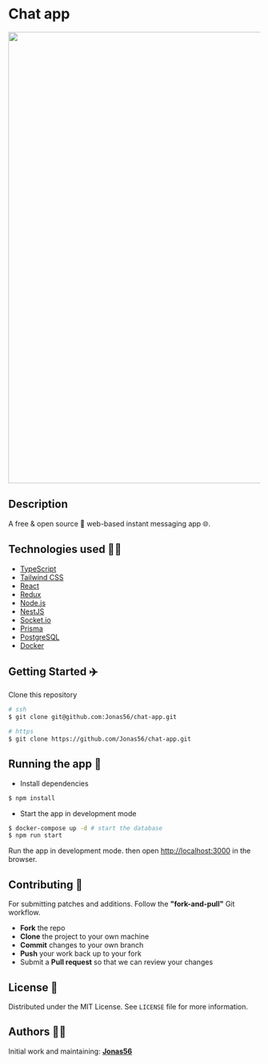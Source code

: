 # Chat app

<p align="center">
    <img src="https://i.postimg.cc/CLsQ8gM6/image.jpg" width="900">
</p>

## Description

A free & open source 🤠 web-based instant messaging app 🌐.

## Technologies used 👨‍💻

- [TypeScript](https://www.typescriptlang.org/)
- [Tailwind CSS](https://tailwindcss.com/)
- [React](https://reactjs.org/)
- [Redux](https://redux.js.org/)
- [Node.js](https://nodejs.org/en/)
- [NestJS](https://nestjs.com/)
- [Socket.io](https://socket.io/)
- [Prisma](https://www.prisma.io/)
- [PostgreSQL](https://www.postgresql.org/)
- [Docker](https://www.docker.com/)

## Getting Started ✈️

Clone this repository

```bash
# ssh
$ git clone git@github.com:Jonas56/chat-app.git

# https
$ git clone https://github.com/Jonas56/chat-app.git
```

## Running the app 🎯

- Install dependencies

```bash
$ npm install
```

- Start the app in development mode

```bash
$ docker-compose up -d # start the database
$ npm run start
```

Run the app in development mode. then open [http://localhost:3000](http://localhost:3000) in the browser.

## Contributing 🤝

For submitting patches and additions. Follow the **"fork-and-pull"** Git workflow.

- **Fork** the repo
- **Clone** the project to your own machine
- **Commit** changes to your own branch
- **Push** your work back up to your fork
- Submit a **Pull request** so that we can review your changes

## License 📝

Distributed under the MIT License. See `LICENSE` file for more information.

## Authors 🧑‍💻

Initial work and maintaining: [**Jonas56**](https://github.com/Jonas56)
